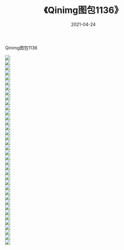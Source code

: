 ﻿---
layout: post
title:  《Qinimg图包1136》
date:   2021-04-24
img: http://imgx.orgx.ga/Qinimg图包/Qinimg图包1136/000.jpg
categories: [美女, 清纯, 唯美]
---

Qinimg图包1136

 ![](http://imgx.orgx.ga/Qinimg图包/Qinimg图包1136/001.jpg) <br>![](http://imgx.orgx.ga/Qinimg图包/Qinimg图包1136/002.jpg) <br>![](http://imgx.orgx.ga/Qinimg图包/Qinimg图包1136/003.jpg) <br>![](http://imgx.orgx.ga/Qinimg图包/Qinimg图包1136/004.jpg) <br>![](http://imgx.orgx.ga/Qinimg图包/Qinimg图包1136/005.jpg) <br>![](http://imgx.orgx.ga/Qinimg图包/Qinimg图包1136/006.jpg) <br>![](http://imgx.orgx.ga/Qinimg图包/Qinimg图包1136/007.jpg) <br>![](http://imgx.orgx.ga/Qinimg图包/Qinimg图包1136/008.jpg) <br>![](http://imgx.orgx.ga/Qinimg图包/Qinimg图包1136/009.jpg) <br>![](http://imgx.orgx.ga/Qinimg图包/Qinimg图包1136/010.jpg) <br>![](http://imgx.orgx.ga/Qinimg图包/Qinimg图包1136/011.jpg) <br>![](http://imgx.orgx.ga/Qinimg图包/Qinimg图包1136/012.jpg) <br>![](http://imgx.orgx.ga/Qinimg图包/Qinimg图包1136/013.jpg) <br>![](http://imgx.orgx.ga/Qinimg图包/Qinimg图包1136/014.jpg) <br>![](http://imgx.orgx.ga/Qinimg图包/Qinimg图包1136/015.jpg) <br>![](http://imgx.orgx.ga/Qinimg图包/Qinimg图包1136/016.jpg) <br>![](http://imgx.orgx.ga/Qinimg图包/Qinimg图包1136/017.jpg) <br>![](http://imgx.orgx.ga/Qinimg图包/Qinimg图包1136/018.jpg) <br>![](http://imgx.orgx.ga/Qinimg图包/Qinimg图包1136/019.jpg) <br>![](http://imgx.orgx.ga/Qinimg图包/Qinimg图包1136/020.jpg) <br>![](http://imgx.orgx.ga/Qinimg图包/Qinimg图包1136/021.jpg) <br>![](http://imgx.orgx.ga/Qinimg图包/Qinimg图包1136/022.jpg) <br>![](http://imgx.orgx.ga/Qinimg图包/Qinimg图包1136/023.jpg) <br>![](http://imgx.orgx.ga/Qinimg图包/Qinimg图包1136/024.jpg) <br>![](http://imgx.orgx.ga/Qinimg图包/Qinimg图包1136/025.jpg) <br>![](http://imgx.orgx.ga/Qinimg图包/Qinimg图包1136/026.jpg) <br>![](http://imgx.orgx.ga/Qinimg图包/Qinimg图包1136/027.jpg) <br>![](http://imgx.orgx.ga/Qinimg图包/Qinimg图包1136/028.jpg) <br>![](http://imgx.orgx.ga/Qinimg图包/Qinimg图包1136/029.jpg) <br>![](http://imgx.orgx.ga/Qinimg图包/Qinimg图包1136/030.jpg) <br>![](http://imgx.orgx.ga/Qinimg图包/Qinimg图包1136/031.jpg) <br>![](http://imgx.orgx.ga/Qinimg图包/Qinimg图包1136/032.jpg) <br>![](http://imgx.orgx.ga/Qinimg图包/Qinimg图包1136/033.jpg) <br>![](http://imgx.orgx.ga/Qinimg图包/Qinimg图包1136/034.jpg) <br>![](http://imgx.orgx.ga/Qinimg图包/Qinimg图包1136/035.jpg) <br>![](http://imgx.orgx.ga/Qinimg图包/Qinimg图包1136/036.jpg) <br>![](http://imgx.orgx.ga/Qinimg图包/Qinimg图包1136/037.jpg) <br>![](http://imgx.orgx.ga/Qinimg图包/Qinimg图包1136/038.jpg) <br>